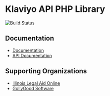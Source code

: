 # Klaviyo API PHP Library

[![Build Status](https://travis-ci.org/sunkan/klaviyo-api-php.svg?branch=develop)](http://travis-ci.org/sunḱan/klaviyo-api-php)
## Documentation

* [Documentation](http://sunkan.github.io/klaviyo-api-php/docs/master)
* [API Documentation](http://sunkan.github.io/klaviyo-api-php/api/master/)

## Supporting Organizations

* [Illinois Legal Aid Online](http://www.illinoislegalaidonline.org)
* [GollyGood Software](https://www.gollygoodsoftware.com)
